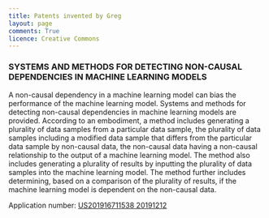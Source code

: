 ```yaml
---
title: Patents invented by Greg
layout: page
comments: True
licence: Creative Commons
---
```


### SYSTEMS AND METHODS FOR DETECTING NON-CAUSAL DEPENDENCIES IN MACHINE LEARNING MODELS

A non-causal dependency in a machine learning model can bias the performance of the machine learning model. Systems and methods for detecting non-causal dependencies in machine learning models are provided. According to an embodiment, a method includes generating a plurality of data samples from a particular data sample, the plurality of data samples including a modified data sample that differs from the particular data sample by non-causal data, the non-causal data having a non-causal relationship to the output of a machine learning model. The method also includes generating a plurality of results by inputting the plurality of data samples into the machine learning model. The method further includes determining, based on a comparison of the plurality of results, if the machine learning model is dependent on the non-causal data.

Application number: [US201916711538 20191212](https://worldwide.espacenet.com/publicationDetails/biblio?FT=D&date=20210617&DB=&locale=&CC=US&NR=2021182730A1&KC=A1&ND=1)
